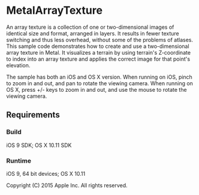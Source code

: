 # MetalArrayTexture

An array texture is a collection of one or two-dimensional images of identical size and format, arranged in layers. It results in fewer texture switching and thus less overhead, without some of the problems of atlases. This sample code demonstrates how to create and use a two-dimensional array texture in Metal. It visualizes a terrain by using terrain's Z-coordinate to index into an array texture and applies the correct image for that point's elevation.

The sample has both an iOS and OS X version. When running on iOS, pinch to zoom in and out, and pan to rotate the viewing camera. When running on OS X, press +/- keys to zoom in and out, and use the mouse to rotate the viewing camera.


## Requirements

### Build

iOS 9 SDK; OS X 10.11 SDK

### Runtime

iOS 9, 64 bit devices; OS X 10.11

Copyright (C) 2015 Apple Inc. All rights reserved.
